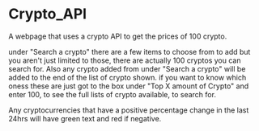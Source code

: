 # Crypto_API
A webpage that uses a crypto API to get the prices of 100 crypto.

under "Search a crypto" there are a few items to choose from to add but you aren't just limited to those, there are actually 100 cryptos you can search for. Also any crypto added from under "Search a crypto" will be added to the end of the list of crypto shown. if you want to know which oness these are just got to the box under "Top X amount of Crypto" and enter 100, to see the full lists of crypto available, to search for.

Any cryptocurrencies that have a positive percentage change in the last 24hrs will have green text and red if negative.
